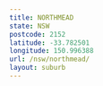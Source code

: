 ```yaml
---
title: NORTHMEAD
state: NSW
postcode: 2152
latitude: -33.782501
longitude: 150.996388
url: /nsw/northmead/
layout: suburb
---
```

